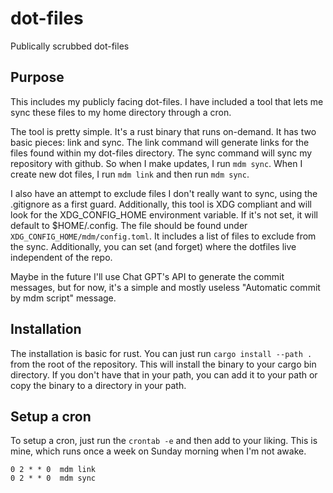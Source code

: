 # dot-files
Publically scrubbed dot-files


## Purpose

This includes my publicly facing dot-files.  I have included a tool that lets me sync these files to my home directory through a cron.

The tool is pretty simple.  It's a rust binary that runs on-demand.  It has two basic pieces:  link and sync.  The link command will generate links for the files found within my dot-files directory.  The sync command will sync my repository with github.  So when I make updates, I run `mdm sync`.  When I create new dot files, I run `mdm link` and then run `mdm sync`.

I also have an attempt to exclude files I don't really want to sync, using the .gitignore as a first guard.  Additionally, this tool is XDG compliant and will look for the XDG_CONFIG_HOME environment variable.  If it's not set, it will default to $HOME/.config.  The file should be found under `XDG_CONFIG_HOME/mdm/config.toml`.  It includes a list of files to exclude from the sync.  Additionally, you can set (and forget) where the dotfiles live independent of the repo.

Maybe in the future I'll use Chat GPT's API to generate the commit messages, but for now, it's a simple and mostly useless "Automatic commit by mdm script" message.


## Installation

The installation is basic for rust.  You can just run `cargo install --path .` from the root of the repository.  This will install the binary to your cargo bin directory.  If you don't have that in your path, you can add it to your path or copy the binary to a directory in your path.

## Setup a cron

To setup a cron, just run the `crontab -e` and then add to your liking.  This is mine, which runs once a week on Sunday morning when I'm not awake.

```
0 2 * * 0  mdm link
0 2 * * 0  mdm sync
```